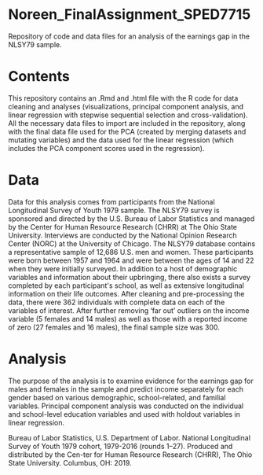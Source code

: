 # Noreen_FinalAssignment_SPED7715
Repository of code and data files for an analysis of the earnings gap in the NLSY79 sample. 

# Contents
This repository contains an .Rmd and .html file with the R code for data cleaning and analyses (visualizations, principal component analysis, and linear regression with stepwise sequential selection and cross-validation). All the necessary data files to import are included in the repository, along with the final data file used for the PCA (created by merging datasets and mutating variables) and the data used for the linear regression (which includes the PCA component scores used in the regression).

# Data
Data for this analysis comes from participants from the National Longitudinal Survey of Youth 1979 sample. The NLSY79 survey is sponsored and directed by the U.S. Bureau of Labor Statistics and managed by the Center for Human Resource Research (CHRR) at The Ohio State University. Interviews are conducted by the National Opinion Research Center (NORC) at the University of Chicago. 
The NLSY79 database contains a representative sample of 12,686 U.S. men and women. These participants were born between 1957 and 1964 and were between the ages of 14 and 22 when they were initially surveyed. In addition to a host of demographic variables and information about their upbringing, there also exists a survey completed by each participant's school, as well as extensive longitudinal information on their life outcomes.
After cleaning and pre-processing the data, there were 362 individuals with complete data on each of the variables of interest. After further removing ‘far out’ outliers on the income variable (5 females and 14 males) as well as those with a reported income of zero (27 females and 16 males), the final sample size was 300.

# Analysis
The purpose of the analysis is to examine evidence for the earnings gap for males and females in the sample and predict income separately for each gender based on various demographic, school-related, and familial variables. Principal component analysis was conducted on the individual and school-level education variables and used with holdout variables in linear regression. 


Bureau of Labor Statistics, U.S. Department of Labor. National Longitudinal Survey of Youth 1979 cohort, 1979-2016 (rounds 1–27). Produced and distributed by the Cen-ter for Human Resource Research (CHRR), The Ohio State University. Columbus, OH: 2019. 
